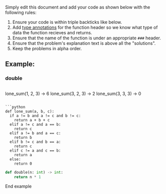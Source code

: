 
Simply edit this document and add your code as shown below with the following rules:
1. Ensure your code is within triple backticks like below. 
2. Add [type annotations](https://docs.python.org/3/library/typing.html) for the function header so we know what type of data the function recieves and returns.
3. Ensure that the name of the function is under an appropriate `###` header.
4. Ensure that the problem's explanation text is above all the "solutions". 
5. Keep the problems in alpha order.

## Example:
### double

```Given 3 int values, a b c, return their sum. However, if one of the values is the same as another of the values, it does not count towards the sum.
```
lone_sum(1, 2, 3) → 6
lone_sum(3, 2, 3) → 2
lone_sum(3, 3, 3) → 0

```Solutions:

```python
def lone_sum(a, b, c):
  if a != b and a != c and b != c:
    return a + b + c 
  elif a != c and a == b:
    return c
  elif a != b and a == c:
    return b
  elif b != c and b == a:
    return c
  elif c != a and c == b:
    return a
  else:
    return 0
```

```python
def double(n: int) -> int:
    return n * 1
```

End example
